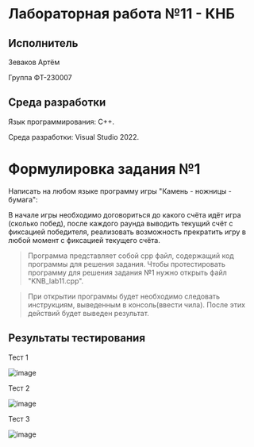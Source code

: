 # Лабораторная работа №11 - КНБ
## Исполнитель
Зеваков Артём

Группа ФТ-230007
## Среда разработки
Язык программирования: C++.

Среда разработки: Visual Studio 2022.
# Формулировка задания №1
Написать на любом языке программу игры "Камень - ножницы - бумага": 

В начале игры необходимо договориться до какого счёта идёт игра (сколько побед), после каждого раунда выводить текущий счёт с фиксацией победителя, реализовать возможность прекратить игру в любой момент с фиксацией текущего счёта.
> Программа представляет собой cpp файл, содержащий код программы для решения задания. Чтобы протестировать программу для решения задания №1 нужно открыть файл "KNB_lab11.cpp".

> При открытии программы будет необходимо следовать инструкциям, выведенным в консоль(ввести чила). После этих действий будет выведен результат.

## Результаты тестирования
Тест 1

![image](https://github.com/user-attachments/assets/a98b13ae-cd70-4a65-a3a7-c2f506a381fe)

Тест 2

![image](https://github.com/user-attachments/assets/51c5b137-a6b3-4032-8bc3-b80d944476e6)

Тест 3

![image](https://github.com/user-attachments/assets/1bb1e074-c5bb-4b6b-8e15-fe99b21ca39c)
